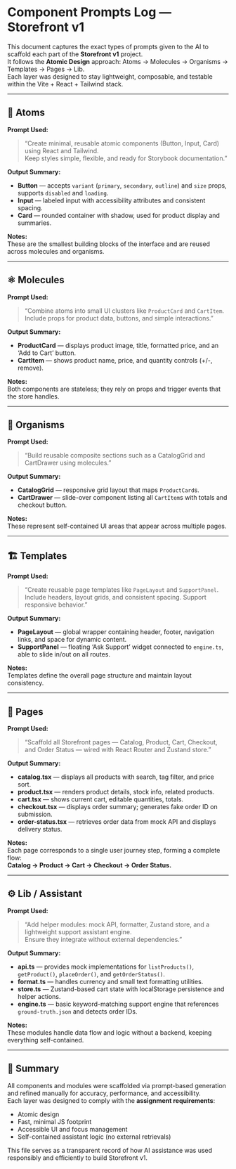 # Component Prompts Log — Storefront v1

This document captures the exact types of prompts given to the AI to scaffold each part of the **Storefront v1** project.  
It follows the **Atomic Design** approach: Atoms → Molecules → Organisms → Templates → Pages → Lib.  
Each layer was designed to stay lightweight, composable, and testable within the Vite + React + Tailwind stack.

---

## 🧱 Atoms

**Prompt Used:**  
> “Create minimal, reusable atomic components (Button, Input, Card) using React and Tailwind.  
> Keep styles simple, flexible, and ready for Storybook documentation.”

**Output Summary:**  
- **Button** — accepts `variant` (`primary`, `secondary`, `outline`) and `size` props, supports `disabled` and `loading`.  
- **Input** — labeled input with accessibility attributes and consistent spacing.  
- **Card** — rounded container with shadow, used for product display and summaries.  

**Notes:**  
These are the smallest building blocks of the interface and are reused across molecules and organisms.

---

## ⚛️ Molecules

**Prompt Used:**  
> “Combine atoms into small UI clusters like `ProductCard` and `CartItem`.  
> Include props for product data, buttons, and simple interactions.”

**Output Summary:**  
- **ProductCard** — displays product image, title, formatted price, and an ‘Add to Cart’ button.  
- **CartItem** — shows product name, price, and quantity controls (+/-, remove).  

**Notes:**  
Both components are stateless; they rely on props and trigger events that the store handles.

---

## 🧬 Organisms

**Prompt Used:**  
> “Build reusable composite sections such as a CatalogGrid and CartDrawer using molecules.”

**Output Summary:**  
- **CatalogGrid** — responsive grid layout that maps `ProductCard`s.  
- **CartDrawer** — slide-over component listing all `CartItem`s with totals and checkout button.  

**Notes:**  
These represent self-contained UI areas that appear across multiple pages.

---

## 🏗️ Templates

**Prompt Used:**  
> “Create reusable page templates like `PageLayout` and `SupportPanel`.  
> Include headers, layout grids, and consistent spacing. Support responsive behavior.”

**Output Summary:**  
- **PageLayout** — global wrapper containing header, footer, navigation links, and space for dynamic content.  
- **SupportPanel** — floating ‘Ask Support’ widget connected to `engine.ts`, able to slide in/out on all routes.  

**Notes:**  
Templates define the overall page structure and maintain layout consistency.

---

## 📄 Pages

**Prompt Used:**  
> “Scaffold all Storefront pages — Catalog, Product, Cart, Checkout, and Order Status — wired with React Router and Zustand store.”

**Output Summary:**  
- **catalog.tsx** — displays all products with search, tag filter, and price sort.  
- **product.tsx** — renders product details, stock info, related products.  
- **cart.tsx** — shows current cart, editable quantities, totals.  
- **checkout.tsx** — displays order summary; generates fake order ID on submission.  
- **order-status.tsx** — retrieves order data from mock API and displays delivery status.  

**Notes:**  
Each page corresponds to a single user journey step, forming a complete flow:  
**Catalog → Product → Cart → Checkout → Order Status.**

---

## ⚙️ Lib / Assistant

**Prompt Used:**  
> “Add helper modules: mock API, formatter, Zustand store, and a lightweight support assistant engine.  
> Ensure they integrate without external dependencies.”

**Output Summary:**  
- **api.ts** — provides mock implementations for `listProducts()`, `getProduct()`, `placeOrder()`, and `getOrderStatus()`.  
- **format.ts** — handles currency and small text formatting utilities.  
- **store.ts** — Zustand-based cart state with localStorage persistence and helper actions.  
- **engine.ts** — basic keyword-matching support engine that references `ground-truth.json` and detects order IDs.  

**Notes:**  
These modules handle data flow and logic without a backend, keeping everything self-contained.

---

## 💬 Summary

All components and modules were scaffolded via prompt-based generation and refined manually for accuracy, performance, and accessibility.  
Each layer was designed to comply with the **assignment requirements**:
- Atomic design  
- Fast, minimal JS footprint  
- Accessible UI and focus management  
- Self-contained assistant logic (no external retrievals)  

This file serves as a transparent record of how AI assistance was used responsibly and efficiently to build Storefront v1.
